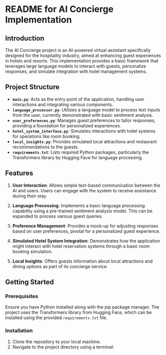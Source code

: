 # README for AI Concierge Implementation

## Introduction

The AI Concierge project is an AI-powered virtual assistant specifically designed for the hospitality industry, aimed at enhancing guest experiences in hotels and resorts. This implementation provides a basic framework that leverages large language models to interact with guests, personalize responses, and simulate integration with hotel management systems.

## Project Structure

- **`main.py`**: Acts as the entry point of the application, handling user interactions and integrating various components.
- **`language_processor.py`**: Utilizes a language model to process text inputs from the user, currently demonstrated with basic sentiment analysis.
- **`user_preferences.py`**: Manages guest preferences to tailor responses, providing a foundation for personalized experiences.
- **`hotel_system_interface.py`**: Simulates interactions with hotel systems for operations like room booking.
- **`local_insights.py`**: Provides simulated local attractions and restaurant recommendations to the guests.
- **`requirements.txt`**: Lists required Python packages, particularly the Transformers library by Hugging Face for language processing.

## Features

1. **User Interaction**: Allows simple text-based communication between the AI and users. Users can engage with the system to receive assistance during their stay.

2. **Language Processing**: Implements a basic language processing capability using a pre-trained sentiment analysis model. This can be expanded to process various guest queries.

3. **Preference Management**: Provides a mock-up for adjusting responses based on user preferences, pivotal for a personalized guest experience.

4. **Simulated Hotel System Integration**: Demonstrates how the application might interact with hotel reservation systems through a basic room booking simulation.

5. **Local Insights**: Offers guests information about local attractions and dining options as part of its concierge service.

## Getting Started

### Prerequisites

Ensure you have Python installed along with the pip package manager. The project uses the Transformers library from Hugging Face, which can be installed using the provided `requirements.txt` file.

### Installation

1. Clone the repository to your local machine.
2. Navigate to the project directory using a terminal:
